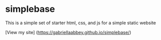 # simplebase
This is a simple set of starter html, css, and js for a simple static website

[View my site] (https://gabriellaabbey.github.io/simplebase/)
